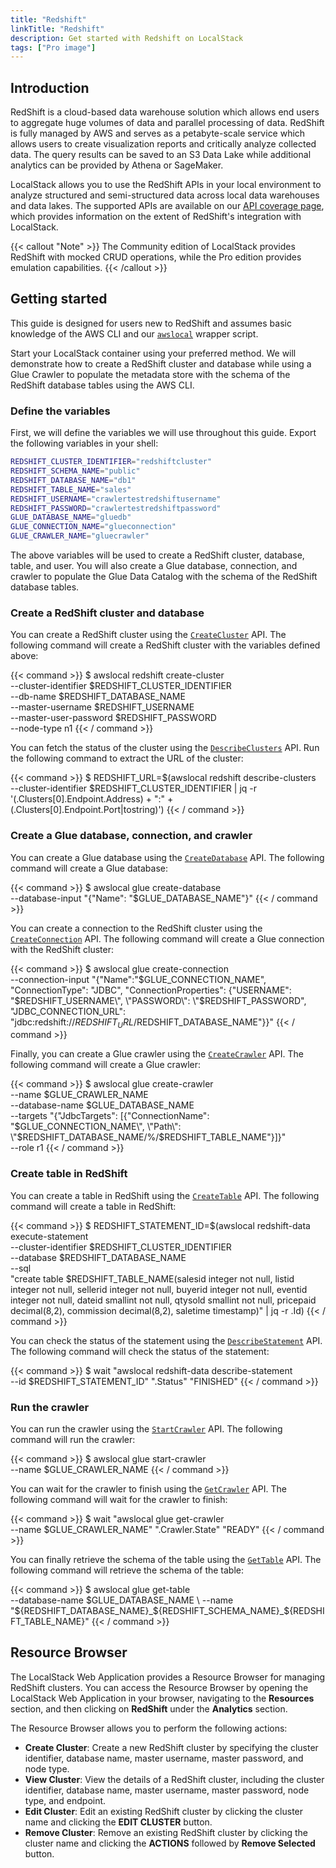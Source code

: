 ```yaml
---
title: "Redshift"
linkTitle: "Redshift"
description: Get started with Redshift on LocalStack
tags: ["Pro image"]
---
```


## Introduction

RedShift is a cloud-based data warehouse solution which allows end users to aggregate huge volumes of data and parallel processing of data.
RedShift is fully managed by AWS and serves as a petabyte-scale service which allows users to create visualization reports and critically analyze collected data.
The query results can be saved to an S3 Data Lake while additional analytics can be provided by Athena or SageMaker.

LocalStack allows you to use the RedShift APIs in your local environment to analyze structured and semi-structured data across local data warehouses and data lakes.
The supported APIs are available on our [API coverage page](https://docs.localstack.cloud/references/coverage/coverage_redshift/), which provides information on the extent of RedShift's integration with LocalStack.

{{< callout "Note" >}}
The Community edition of LocalStack provides RedShift with mocked CRUD operations, while the Pro edition provides emulation capabilities.
{{< /callout >}}

## Getting started

This guide is designed for users new to RedShift and assumes basic knowledge of the AWS CLI and our [`awslocal`](https://github.com/localstack/awscli-local) wrapper script.

Start your LocalStack container using your preferred method.
We will demonstrate how to create a RedShift cluster and database while using a Glue Crawler to populate the metadata store with the schema of the RedShift database tables using the AWS CLI.

### Define the variables

First, we will define the variables we will use throughout this guide.
Export the following variables in your shell:

```bash
REDSHIFT_CLUSTER_IDENTIFIER="redshiftcluster"
REDSHIFT_SCHEMA_NAME="public"
REDSHIFT_DATABASE_NAME="db1"
REDSHIFT_TABLE_NAME="sales"
REDSHIFT_USERNAME="crawlertestredshiftusername"
REDSHIFT_PASSWORD="crawlertestredshiftpassword"
GLUE_DATABASE_NAME="gluedb"
GLUE_CONNECTION_NAME="glueconnection"
GLUE_CRAWLER_NAME="gluecrawler"
```

The above variables will be used to create a RedShift cluster, database, table, and user.
You will also create a Glue database, connection, and crawler to populate the Glue Data Catalog with the schema of the RedShift database tables.

### Create a RedShift cluster and database

You can create a RedShift cluster using the [`CreateCluster`](https://docs.aws.amazon.com/redshift/latest/APIReference/API_CreateCluster.html) API.
The following command will create a RedShift cluster with the variables defined above:

{{< command >}}
$ awslocal redshift create-cluster \
      --cluster-identifier $REDSHIFT_CLUSTER_IDENTIFIER \
      --db-name $REDSHIFT_DATABASE_NAME \
      --master-username $REDSHIFT_USERNAME \
      --master-user-password $REDSHIFT_PASSWORD \
      --node-type n1
{{< / command >}}

You can fetch the status of the cluster using the [`DescribeClusters`](https://docs.aws.amazon.com/redshift/latest/APIReference/API_DescribeClusters.html) API.
Run the following command to extract the URL of the cluster:

{{< command >}}
$ REDSHIFT_URL=$(awslocal redshift describe-clusters \
      --cluster-identifier $REDSHIFT_CLUSTER_IDENTIFIER | jq -r '(.Clusters[0].Endpoint.Address) + ":" + (.Clusters[0].Endpoint.Port|tostring)')
{{< / command >}}

### Create a Glue database, connection, and crawler

You can create a Glue database using the [`CreateDatabase`](https://docs.aws.amazon.com/glue/latest/webapi/API_CreateDatabase.html) API.
The following command will create a Glue database:

{{< command >}}
$ awslocal glue create-database \
      --database-input "{\"Name\": \"$GLUE_DATABASE_NAME\"}"
{{< / command >}}

You can create a connection to the RedShift cluster using the [`CreateConnection`](https://docs.aws.amazon.com/glue/latest/webapi/API_CreateConnection.html) API.
The following command will create a Glue connection with the RedShift cluster:

{{< command >}}
$ awslocal glue create-connection \
      --connection-input "{\"Name\":\"$GLUE_CONNECTION_NAME\", \"ConnectionType\": \"JDBC\", \"ConnectionProperties\": {\"USERNAME\": \"$REDSHIFT_USERNAME\", \"PASSWORD\": \"$REDSHIFT_PASSWORD\", \"JDBC_CONNECTION_URL\": \"jdbc:redshift://$REDSHIFT_URL/$REDSHIFT_DATABASE_NAME\"}}"
{{< / command >}}

Finally, you can create a Glue crawler using the [`CreateCrawler`](https://docs.aws.amazon.com/glue/latest/webapi/API_CreateCrawler.html) API.
The following command will create a Glue crawler:

{{< command >}}
$ awslocal glue create-crawler \
      --name $GLUE_CRAWLER_NAME \
      --database-name $GLUE_DATABASE_NAME \
      --targets "{\"JdbcTargets\": [{\"ConnectionName\": \"$GLUE_CONNECTION_NAME\", \"Path\": \"$REDSHIFT_DATABASE_NAME/%/$REDSHIFT_TABLE_NAME\"}]}" \
      --role r1
{{< / command >}}

### Create table in RedShift

You can create a table in RedShift using the [`CreateTable`](https://docs.aws.amazon.com/redshift/latest/dg/r_CREATE_TABLE_NEW.html) API.
The following command will create a table in RedShift:

{{< command >}}
$ REDSHIFT_STATEMENT_ID=$(awslocal redshift-data execute-statement \
      --cluster-identifier $REDSHIFT_CLUSTER_IDENTIFIER \
      --database $REDSHIFT_DATABASE_NAME \
      --sql \
  "create table $REDSHIFT_TABLE_NAME(salesid integer not null, listid integer not null, sellerid integer not null, buyerid integer not null, eventid integer not null, dateid smallint not null, qtysold smallint not null, pricepaid decimal(8,2), commission decimal(8,2), saletime timestamp)" | jq -r .Id)
{{< / command >}}

You can check the status of the statement using the [`DescribeStatement`](https://docs.aws.amazon.com/redshift-data/latest/APIReference/API_DescribeStatement.html) API.
The following command will check the status of the statement:

{{< command >}}
$ wait "awslocal redshift-data describe-statement \
      --id $REDSHIFT_STATEMENT_ID" ".Status" "FINISHED"
{{< / command >}}

### Run the crawler

You can run the crawler using the [`StartCrawler`](https://docs.aws.amazon.com/glue/latest/webapi/API_StartCrawler.html) API.
The following command will run the crawler:

{{< command >}}
$ awslocal glue start-crawler \
      --name $GLUE_CRAWLER_NAME
{{< / command >}}

You can wait for the crawler to finish using the [`GetCrawler`](https://docs.aws.amazon.com/glue/latest/webapi/API_GetCrawler.html) API.
The following command will wait for the crawler to finish:

{{< command >}}
$ wait "awslocal glue get-crawler \
      --name $GLUE_CRAWLER_NAME" ".Crawler.State" "READY"
{{< / command >}}

You can finally retrieve the schema of the table using the [`GetTable`](https://docs.aws.amazon.com/glue/latest/webapi/API_GetTable.html) API.
The following command will retrieve the schema of the table:

{{< command >}}
$ awslocal glue get-table \
      --database-name $GLUE_DATABASE_NAME \
      --name "${REDSHIFT_DATABASE_NAME}_${REDSHIFT_SCHEMA_NAME}_${REDSHIFT_TABLE_NAME}"
{{< / command >}}

## Resource Browser

The LocalStack Web Application provides a Resource Browser for managing RedShift clusters.
You can access the Resource Browser by opening the LocalStack Web Application in your browser, navigating to the **Resources** section, and then clicking on **RedShift** under the **Analytics** section.

<!-- <img src="redshift-resource-browser.png" alt="RedShift Resource Browser" title="RedShift Resource Browser" width="900" />
<br>
<br> -->

The Resource Browser allows you to perform the following actions:

* **Create Cluster**: Create a new RedShift cluster by specifying the cluster identifier, database name, master username, master password, and node type.
* **View Cluster**: View the details of a RedShift cluster, including the cluster identifier, database name, master username, master password, node type, and endpoint.
* **Edit Cluster**: Edit an existing RedShift cluster by clicking the cluster name and clicking the **EDIT CLUSTER** button.
* **Remove Cluster**: Remove an existing RedShift cluster by clicking the cluster name and clicking the **ACTIONS** followed by **Remove Selected** button.
